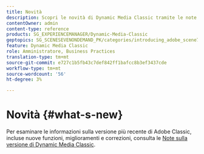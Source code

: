 ```yaml
---
title: Novità
description: Scopri le novità di Dynamic Media Classic tramite le note sulla versione corrente.
contentOwner: admin
content-type: reference
products: SG_EXPERIENCEMANAGER/Dynamic-Media-Classic
geptopics: SG_SCENESEVENONDEMAND_PK/categories/introducing_adobe_scene7
feature: Dynamic Media Classic
role: Amministratore, Business Practices
translation-type: tm+mt
source-git-commit: e727c1b5fb43c7def842ff1bafcc8b3ef3437cde
workflow-type: tm+mt
source-wordcount: '56'
ht-degree: 3%

---
```



# Novità {#what-s-new}

Per esaminare le informazioni sulla versione più recente di Adobe Classic, incluse nuove funzioni, miglioramenti e correzioni, consulta le [Note sulla versione di Dynamic Media Classic](https://experienceleague.adobe.com/docs/dynamic-media-developer-resources/release-notes/s7rn2017.html).
